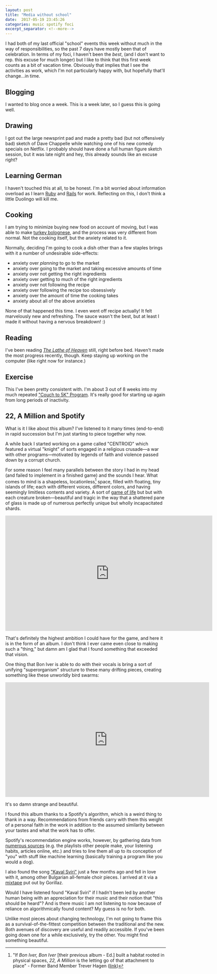 ```yaml
---
layout: post
title: "Media without school"
date:  2017-05-19 23:45:26
categories: music spotify foci
excerpt_separator: <!--more-->
---
```


I had both of my last official "school" events this week without much in the
way of responsibilities, so the past 7 days have mostly been that of
celebration. In terms of my foci, I haven't been the *best*, (and I don't want
to rep. this excuse for much longer) but I like to think that this first week
counts as a bit of vacation time. Obviously that implies that I see the activities as work, which I'm not particularly happy with, but hopefully that'll change...in time.

<!--more-->

## Blogging

I wanted to blog once a week. This is a week later, so I guess this is going
well.

## Drawing

I got out the large newsprint pad and made a pretty bad (but not offensively
bad) sketch of Dave Chappelle while watching one of his new comedy specials on
Netflix. I probably should have done a full human figure sketch session, but it
was late night and hey, this already sounds like an excuse right?

## Learning German

I haven't touched this at all, to be honest. I'm a bit worried about
information overload as I learn [Ruby][ruby] and [Rails][rails] for work. 
Reflecting on this, I don't think a little Duolingo will kill me.

## Cooking

I am trying to minimize buying new food on account of moving, but I was able to
make [turkey bolognese][turkey-bolognese-recipe], and the process was very
different from normal. Not the cooking itself, but the anxiety related to it.

Normally, deciding I'm going to cook a dish other than a few staples brings
with it a number of undesirable side-effects:

- anxiety over *planning* to go to the market
- anxiety over going to the market and taking excessive amounts of time
- anxiety over not getting the right ingredients
- anxiety over getting to much of the right ingredients
- anxiety over not following the recipe
- anxiety over following the recipe too obsessively
- anxiety over the amount of time the cooking takes
- anxiety about all of the above anxieties 

None of that happened this time. I even went off recipe actually! It felt
marvelously new and refreshing. The sauce wasn't the best, but at least I made
it without having a nervous breakdown! :)

## Reading

I've been reading [*The Lathe of Heaven*][lathe-on-wikipedia] still, right
before bed. Haven't made the most progress recently, though. Keep staying up
working on the computer (like right now for instance.)

## Exercise

This I've been pretty consistent with. I'm about 3 out of 8 weeks into my much
repeated ["Couch to 5K" Program][c25k]. It's really good for starting up again from
long periods of inactivity.

## 22, A Million and Spotify

What is it I like about this album? I've listened to it many times (end-to-end)
in rapid succession but I'm just starting to piece together why now. 

A while back I started working on a game called "CENTROID" which featured a
virtual "knight" of sorts engaged in a religious crusade—a war with other
programs—motivated by legends of faith and violence passed down by a corrupt
church.

For some reason I feel many parallels between the story I had in my head (and
failed to implement in a finished game) and the sounds I hear. What comes to
mind is a shapeless, locationless[^1] space, filled with floating, tiny islands
of life; each with different voices, different colors, and having seemingly
limitless contents and variety. A sort of [game of
life](https://en.wikipedia.org/wiki/Conway%27s_Game_of_Life) but but with each
creature broken—beautiful and tragic in the way that a shattered pane of glass
is made up of numerous perfectly unique but wholly incapacitated shards.

<iframe width="650" height="362"
src="https://www.youtube.com/embed/HNy7VtSsmu8" frameborder="0"
allowfullscreen></iframe>

That's definitely the highest ambition I could have for the game, and here it
is in the form of an album. I don't think I ever came even close to making such
a "thing," but damn am I glad that I found something that exceeded that vision.

One thing that Bon Iver is able to do with their vocals is bring a sort of
unifying "superorganism" structure to these many drifting pieces, creating
something like these unworldly bird swarms:

<iframe width="640" height="360"
src="https://www.youtube.com/embed/eakKfY5aHmY" frameborder="0"
allowfullscreen></iframe>

It's so damn strange and beautiful.

[^1]: "If *Bon Iver, Bon Iver* [their previous album - Ed.] built a habitat
	rooted in physical spaces, *22, A Million* is the letting go of that
	attachment to place" - Former Band Member Trever Hagen
	([link](https://boniver.org/bio))

I found this album thanks to a Spotify's algorithm, which is a weird thing to
thank in a way. Recommendations from friends carry with them this weight of a
personal faith in the work in addition to the assumed similarity between your
tastes and what the work has to offer. 

Spotify's recommendation engine works, however, by gathering data from
[numerous
sources](https://www.slideshare.net/MrChrisJohnson/from-idea-to-execution-spotifys-discover-weekly/40-Scaling_to_100_Weekly_refreshTime)
(e.g. the playlists other people make, your listening habits, articles online,
etc.) and tries to line them all up to its conception of "you" with stuff like
machine learning (basically training a program like you would a dog).

I also found the song ["Kaval
Sviri"](https://www.youtube.com/watch?v=hVqrW-fPOQ0) just a few months ago and
fell in love with it, among other Bulgarian all-female choir pieces. I arrived
at it via a [mixtape](https://soundcloud.com/gorillaz/noodle) put out by
Gorillaz.

Would I have listened found "Kaval Sviri" if I hadn't been led by another human
being with an appreciation for their music and their notion that "this should
be heard"? And is there music I am not listening to now because of reliance on
algorithmically found content? My guess is no for both. 

Unlike most pieces about changing technology, I'm not going to frame this as a
survival-of-the-fittest competition between the traditional and the new. Both
avenues of discovery are useful and readily accessible. If you've been going
down one for a while exclusively, try the other. You might find something
beautiful. 

[ruby]: https://www.ruby-lang.org/en/ 
[rails]: http://rubyonrails.org/
[turkey-bolognese-recipe]: https://trello.com/c/V6CYRxM5
[lathe-on-wikipedia]: https://en.wikipedia.org/wiki/The_Lathe_of_Heaven 
[c25k]: https://itunes.apple.com/us/app/5k-runner-0-to-5k-run-trainer-couch-potato-to-5k/id439852091?mt=8
